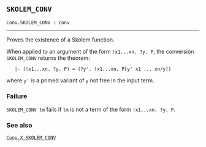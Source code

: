 ## `SKOLEM_CONV`

``` hol4
Conv.SKOLEM_CONV : conv
```

------------------------------------------------------------------------

Proves the existence of a Skolem function.

When applied to an argument of the form `!x1...xn. ?y. P`, the
conversion `SKOLEM_CONV` returns the theorem:

``` hol4
   |- (!x1...xn. ?y. P) = (?y'. !x1...xn. P[y' x1 ... xn/y])
```

where `y'` is a primed variant of `y` not free in the input term.

### Failure

`SKOLEM_CONV tm` fails if `tm` is not a term of the form
`!x1...xn. ?y. P`.

### See also

[`Conv.X_SKOLEM_CONV`](#Conv.X_SKOLEM_CONV)
